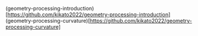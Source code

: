 (geometry-processing-introduction)[https://github.com/kikato2022/geometry-processing-introduction]
(geometry-processing-curvature)[https://github.com/kikato2022/geometry-processing-curvature]
